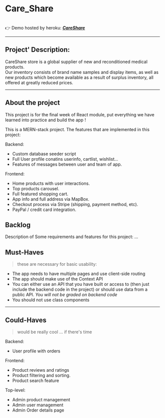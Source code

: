 # Care_Share

<br>
 👉 Demo hosted by heroku: <a href ="https://mighty-badlands-17333.herokuapp.com/"><b><em>CareShare</em></b></a>
<br>

----------------------------------------------------------------
## Project' Description:

CareShare store is a global supplier of new and reconditioned medical products.<br>
Our inventory consists of brand name samples and display items, as well as new products which become available as a result of surplus
inventory, all offered at greatly reduced prices.

----------------------------------------------------------------

## About the project
This project is for the final week of React module, put everything we have learned into practice and build the app !

This is a MERN-stack project. The features that are implemented in this project:

Backend:
- Custom database seeder script
- Full User profile conatins userinfo, cartlist, wishlist...
- Features of messages between user and team of app. 

Frontend: 
- Home products with user interactions.
- Top products carousel.
- Full featured shopping cart.
- App info and full address via MapBox.
- Checkout process via Stripe (shipping, payment method, etc).
- PayPal / credit card integration.



## Backlog
Description of Some requirements and features for this project: ...

## Must-Haves
> these are necessary for basic usability:
> 
- The app needs to have multiple pages and use client-side routing
- The app should make use of the Context API
- You can either use an API that you have built or access to (then just include the backend code in the project) or should use data from a public API. _You will not be graded on backend code_
- You should not use class components
----------------------------------------------------------------
 
## Could-Haves
> would be really cool ... if there's time

Backend:
- User profile with orders

Frontend: 
- Product reviews and ratings
- Product filtering and sorting.
- Product search feature

Top-level:
- Admin product management
- Admin user management
- Admin Order details page
